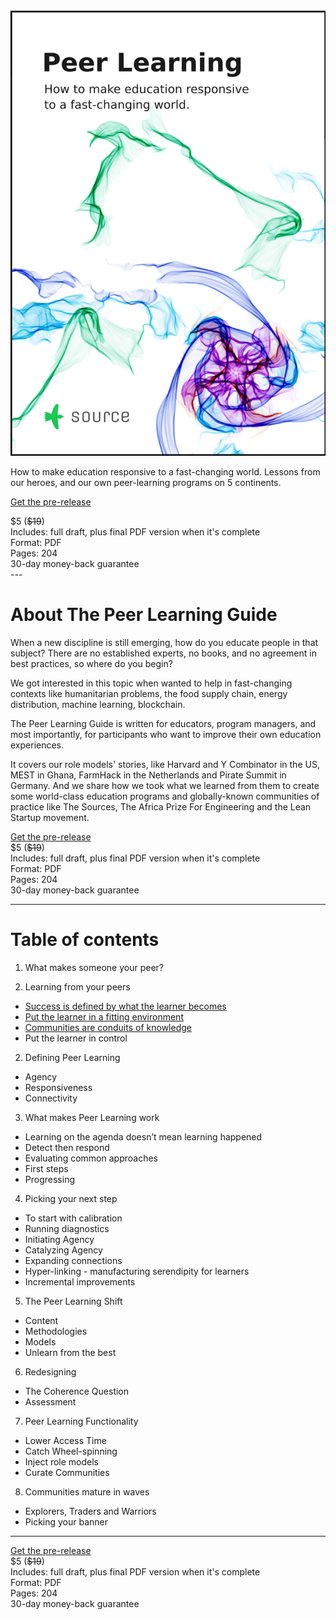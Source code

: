 <div class="cover">
  <a href="http://sendy.source.institute/subscription?f=iVTKAVDr7ah0oAQw8v8qOzCSdTEgCHxk84XgPNfwU0GqBmD3qYraY6azokrrzn9iml4qp15wodg0qDyNkLeo892w"><img src="public/img/peerlearningguidecover.png"></a>
</div>


How to make education responsive to a fast-changing world. Lessons from our heroes, and our own peer-learning programs on 5 continents.

<div class="cta">

<script src="https://gumroad.com/js/gumroad.js"></script>
<a class="gumroad-button" href="https://gum.co/peerlearning?wanted=true" target="_blank" data-gumroad-single-product="true">Get the pre-release</a>

<div class="sub">
$5 (<strike>$19</strike>)
<br>Includes: full draft, plus final PDF version when it's complete
<br>Format: PDF
<br> Pages: 204 
<br>30-day money-back guarantee
</div>
</div>

<div style="clear: right;"></div>
---


<div style="clear: left;"></div>

<div class="share"></div>

# About The Peer Learning Guide

When a new discipline is still emerging, how do you educate people in that subject?  There are no established experts, no books,  and no agreement in best practices, so where do you begin?

We got interested in this topic when wanted to help in fast-changing contexts like humanitarian problems, the food supply chain, energy distribution, machine learning, blockchain.

The Peer Learning Guide is written for educators, program managers, and most importantly, for participants who want to improve their own education experiences.

It covers our role models' stories, like Harvard and Y Combinator in the US, MEST in Ghana, FarmHack in the Netherlands and Pirate Summit in Germany. And we share how we took what we learned from them to create some world-class education programs and globally-known communities of practice like The Sources, The Africa Prize For Engineering and the Lean Startup movement.

<div class="cta">
<script src="https://gumroad.com/js/gumroad.js"></script>
<a class="gumroad-button" href="https://gum.co/peerlearning?wanted=true" target="_blank" data-gumroad-single-product="true">Get the pre-release</a>

<div class="sub">
$5 (<strike>$19</strike>)
<br>Includes: full draft, plus final PDF version when it's complete
<br>Format: PDF
<br> Pages: 204 
<br>30-day money-back guarantee
</div>
</div>


---

# Table of contents

1. What makes someone your peer?

2. Learning from your peers
  * [Success is defined by what the learner becomes](http://source.institute/blog/harvard-and-yc-on-defining-learning-success/)
  * [Put the learner in a fitting environment](http://source.institute/blog/get-out-of-the-classroom/)
  * [Communities are conduits of knowledge](http://source.institute/blog/communities-are-conduits-of-knowledge/)
  * Put the learner in control

2. Defining Peer Learning
  * Agency
  * Responsiveness
  * Connectivity


3. What makes Peer Learning work
  * Learning on the agenda doesn’t mean learning happened
  * Detect then respond
  * Evaluating common approaches
  * First steps
  * Progressing

4. Picking your next step
  * To start with calibration
  * Running diagnostics
  * Initiating Agency
  * Catalyzing Agency
  * Expanding connections
  * Hyper-linking - manufacturing serendipity for learners
  * Incremental improvements

5. The Peer Learning Shift
  * Content
  * Methodologies
  * Models
  * Unlearn from the best

6. Redesigning
  * The Coherence Question
  * Assessment

7. Peer Learning Functionality
  * Lower Access Time
  * Catch Wheel-spinning
  * Inject role models
  * Curate Communities

8. Communities mature in waves
  * Explorers, Traders and Warriors
  * Picking your banner

---
<div class="cta">
<script src="https://gumroad.com/js/gumroad.js"></script>
<a class="gumroad-button" href="https://gum.co/peerlearning?wanted=true" target="_blank" data-gumroad-single-product="true">Get the pre-release </a>

<div class="sub">
$5 (<strike>$19</strike>)
<br>Includes: full draft, plus final PDF version when it's complete
<br>Format: PDF
<br> Pages: 204 
<br>30-day money-back guarantee
</div>
</div>



